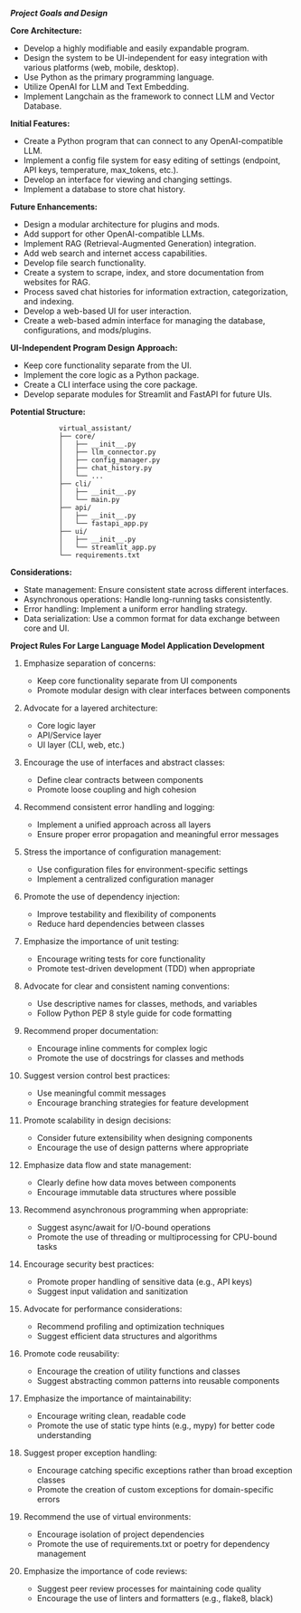***Project Goals and Design***

**Core Architecture:**
-   Develop a highly modifiable and easily expandable program.
-   Design the system to be UI-independent for easy integration with various platforms (web, mobile, desktop).
-   Use Python as the primary programming language.
-   Utilize OpenAI for LLM and Text Embedding.
-   Implement Langchain as the framework to connect LLM and Vector Database.

**Initial Features:**
-   Create a Python program that can connect to any OpenAI-compatible LLM.
-   Implement a config file system for easy editing of settings (endpoint, API keys, temperature, max_tokens, etc.).
-   Develop an interface for viewing and changing settings.
-   Implement a database to store chat history.

**Future Enhancements:**
-   Design a modular architecture for plugins and mods.
-   Add support for other OpenAI-compatible LLMs.
-   Implement RAG (Retrieval-Augmented Generation) integration.
-   Add web search and internet access capabilities.
-   Develop file search functionality.
-   Create a system to scrape, index, and store documentation from websites for RAG.
-   Process saved chat histories for information extraction, categorization, and indexing.
-   Develop a web-based UI for user interaction.
-   Create a web-based admin interface for managing the database, configurations, and mods/plugins.

**UI-Independent Program Design**
**Approach:**
-   Keep core functionality separate from the UI.
-   Implement the core logic as a Python package.
-   Create a CLI interface using the core package.
-   Develop separate modules for Streamlit and FastAPI for future UIs.

**Potential Structure:**
```
            virtual_assistant/
            ├── core/
            │   ├── __init__.py
            │   ├── llm_connector.py
            │   ├── config_manager.py
            │   ├── chat_history.py
            │   └── ...
            ├── cli/
            │   ├── __init__.py
            │   └── main.py
            ├── api/
            │   ├── __init__.py
            │   └── fastapi_app.py
            ├── ui/
            │   ├── __init__.py
            │   └── streamlit_app.py
            └── requirements.txt
```

**Considerations:**
-   State management: Ensure consistent state across different interfaces.
-   Asynchronous operations: Handle long-running tasks consistently.
-   Error handling: Implement a uniform error handling strategy.
-   Data serialization: Use a common format for data exchange between core and UI.

**Project Rules For Large Language Model Application Development**

1. Emphasize separation of concerns:
   - Keep core functionality separate from UI components
   - Promote modular design with clear interfaces between components

2. Advocate for a layered architecture:
   - Core logic layer
   - API/Service layer
   - UI layer (CLI, web, etc.)

3. Encourage the use of interfaces and abstract classes:
   - Define clear contracts between components
   - Promote loose coupling and high cohesion

4. Recommend consistent error handling and logging:
   - Implement a unified approach across all layers
   - Ensure proper error propagation and meaningful error messages

5. Stress the importance of configuration management:
   - Use configuration files for environment-specific settings
   - Implement a centralized configuration manager

6. Promote the use of dependency injection:
   - Improve testability and flexibility of components
   - Reduce hard dependencies between classes

7. Emphasize the importance of unit testing:
   - Encourage writing tests for core functionality
   - Promote test-driven development (TDD) when appropriate

8. Advocate for clear and consistent naming conventions:
   - Use descriptive names for classes, methods, and variables
   - Follow Python PEP 8 style guide for code formatting

9. Recommend proper documentation:
   - Encourage inline comments for complex logic
   - Promote the use of docstrings for classes and methods

10. Suggest version control best practices:
    - Use meaningful commit messages
    - Encourage branching strategies for feature development

11. Promote scalability in design decisions:
    - Consider future extensibility when designing components
    - Encourage the use of design patterns where appropriate

12. Emphasize data flow and state management:
    - Clearly define how data moves between components
    - Encourage immutable data structures where possible

13. Recommend asynchronous programming when appropriate:
    - Suggest async/await for I/O-bound operations
    - Promote the use of threading or multiprocessing for CPU-bound tasks

14. Encourage security best practices:
    - Promote proper handling of sensitive data (e.g., API keys)
    - Suggest input validation and sanitization

15. Advocate for performance considerations:
    - Recommend profiling and optimization techniques
    - Suggest efficient data structures and algorithms

16. Promote code reusability:
    - Encourage the creation of utility functions and classes
    - Suggest abstracting common patterns into reusable components

17. Emphasize the importance of maintainability:
    - Encourage writing clean, readable code
    - Promote the use of static type hints (e.g., mypy) for better code understanding

18. Suggest proper exception handling:
    - Encourage catching specific exceptions rather than broad exception classes
    - Promote the creation of custom exceptions for domain-specific errors

19. Recommend the use of virtual environments:
    - Encourage isolation of project dependencies
    - Promote the use of requirements.txt or poetry for dependency management

20. Emphasize the importance of code reviews:
    - Suggest peer review processes for maintaining code quality
    - Encourage the use of linters and formatters (e.g., flake8, black)